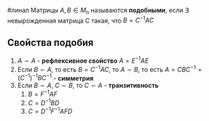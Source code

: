 #линал 
Матрицы $A, B \in M_n$ называются **подобными**, если $\exists$ невырожденная матрица C такая, что $B = C^{-1}AC$ 
## Свойства подобия
1. $A \sim A$ - **рефлексивное свойство**
	$A = E^{-1} A E$
2. Если $B \sim A$, то есть $B = C^{-1} A C$, то $A \sim B$, то есть $A = C B C^{-1} = (C^{-1})^{-1} B C^{-1}$ - **симметрия**
3. Если $B \sim A, \ C \sim B$, то $C \sim A$ - **транзитивность**
	1. $B = F^{-1}AF$
	2. $C = D^{-1}BD$
	3. $C = D^{-1}F^{-1}AFD$
